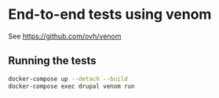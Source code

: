 # End-to-end tests using venom

See https://github.com/ovh/venom

## Running the tests

```sh
docker-compose up --detach --build
docker-compose exec drupal venom run
```
